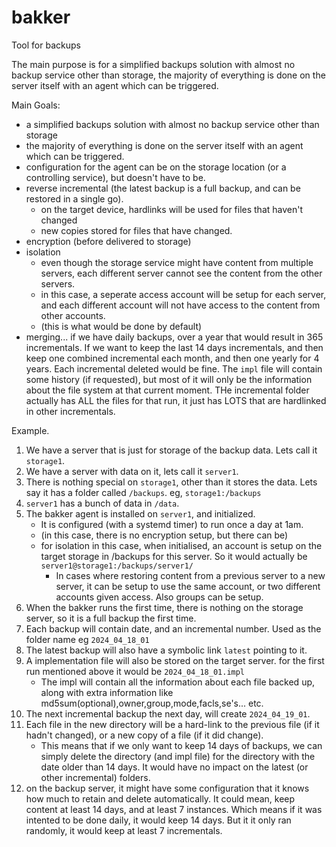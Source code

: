 # bakker
Tool for backups

The main purpose is for a simplified backups solution with almost no backup service other than storage, the majority of everything is done on the server itself with an agent which can be triggered.

Main Goals:
* a simplified backups solution with almost no backup service other than storage
* the majority of everything is done on the server itself with an agent which can be triggered.
* configuration for the agent can be on the storage location (or a controlling service), but doesn't have to be.
* reverse incremental (the latest backup is a full backup, and can be restored in a single go).
   * on the target device, hardlinks will be used for files that haven't changed
   * new copies stored for files that have changed.
* encryption (before delivered to storage)
* isolation
   * even though the storage service might have content from multiple servers, each different server cannot see the content from the other servers.
   * in this case, a seperate access account will be setup for each server, and each different account will not have access to the content from other accounts.
   * (this is what would be done by default)
* merging... if we have daily backups, over a year that would result in 365 incrementals.  If we want to keep the last 14 days incrementals, and then keep one combined incremental each month, and then one yearly for 4 years.   Each incremental deleted would be fine.  The `impl` file will contain some history (if requested), but most of it will only be the information about the file system at that current moment.  THe incremental folder actually has ALL the files for that run, it just has LOTS that are hardlinked in other incrementals.

Example.
1. We have a server that is just for storage of the backup data.  Lets call it `storage1`.
2. We have a server with data on it, lets call it `server1`.
3. There is nothing special on `storage1`, other than it stores the data.  Lets say it has a folder called `/backups`.   eg, `storage1:/backups`
4. `server1` has a bunch of data in `/data`.
5. The bakker agent is installed on `server1`, and initialized.
   * It is configured (with a systemd timer) to run once a day at 1am.
   * (in this case, there is no encryption setup, but there can be)
   * for isolation in this case, when initialised, an account is setup on the target storage in /backups for this server.  So it would actually be `server1@storage1:/backups/server1/`
      * In cases where restoring content from a previous server to a new server, it can be setup to use the same account, or two different accounts given access.  Also groups can be setup.
6. When the bakker runs the first time, there is nothing on the storage server, so it is a full backup the first time.
7. Each backup will contain date, and an incremental number.  Used as the folder name  eg `2024_04_18_01`
8. The latest backup will also have a symbolic link `latest` pointing to it.
9. A implementation file will also be stored on the target server.  for the first run mentioned above it would be `2024_04_18_01.impl`
   * The impl will contain all the information about each file backed up, along with extra information like md5sum(optional),owner,group,mode,facls,se's... etc. 
11. The next incremental backup the next day, will create `2024_04_19_01`.
12. Each file in the new directory will be a hard-link to the previous file (if it hadn't changed), or a new copy of a file (if it did change).
    * This means that if we only want to keep 14 days of backups, we can simply delete the directory (and impl file) for the directory with the date older than 14 days.  It would have no impact on the latest (or other incremental) folders.
13. on the backup server, it might have some configuration that it knows how much to retain and delete automatically.   It could mean, keep content at least 14 days, and at least 7 instances.  Which means if it was intented to be done daily, it would keep 14 days.  But it it only ran randomly, it would keep at least 7 incrementals.
